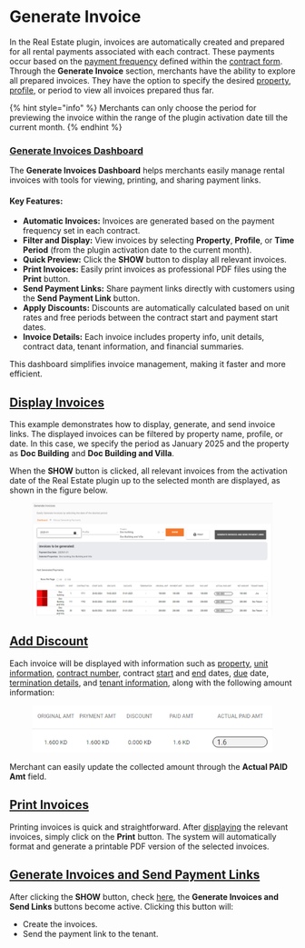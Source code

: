# Generate Invoice

In the Real Estate plugin, invoices are automatically created and prepared for all rental payments associated with each contract. These payments occur based on the [payment frequency](tenant-and-contract-management/contract-management/add-new-contract.md#payment-period) defined within the [contract form](tenant-and-contract-management/contract-management/add-new-contract.md#new-contract-form). Through the **Generate Invoice** section, merchants have the ability to explore all prepared invoices. They have the option to specify the desired [property](tenant-and-contract-management/contract-management/add-new-contract.md#property-name), [profile,](property-management.md#invoice-profile) or period to view all invoices prepared thus far.

{% hint style="info" %}
&#x20;Merchants can only choose the period for previewing the invoice within the range of the plugin activation date till the current month.
{% endhint %}

### [Generate Invoices Dashboard](generate-invoice.md#generate-invoices-dashboard)

The **Generate Invoices Dashboard** helps merchants easily manage rental invoices with tools for viewing, printing, and sharing payment links.

#### **Key Features:**

* **Automatic Invoices:** Invoices are generated based on the payment frequency set in each contract.
* **Filter and Display:** View invoices by selecting **Property**, **Profile**, or **Time Period** (from the plugin activation date to the current month).
* **Quick Preview:** Click the **SHOW** button to display all relevant invoices.
* **Print Invoices:** Easily print invoices as professional PDF files using the **Print** button.
* **Send Payment Links:** Share payment links directly with customers using the **Send Payment Link** button.
* **Apply Discounts:** Discounts are automatically calculated based on unit rates and free periods between the contract start and payment start dates.
* **Invoice Details:** Each invoice includes property info, unit details, contract data, tenant information, and financial summaries.

This dashboard simplifies invoice management, making it faster and more efficient.

## [Display Invoices](generate-invoice.md#display-invoices)

This example demonstrates how to display, generate, and send invoice links. The displayed invoices can be filtered by property name, profile, or date. In this case, we specify the period as January 2025 and the property as **Doc Building** and **Doc Building and Villa**.

When the **SHOW** button is clicked, all relevant invoices from the activation date of the Real Estate plugin up to the selected month are displayed, as shown in the figure below.

<figure><img src="../../../.gitbook/assets/image (62).png" alt=""><figcaption></figcaption></figure>

## [Add Discount ](generate-invoice.md#add-discount)

Each invoice will be displayed with information such as [property](tenant-and-contract-management/contract-management/add-new-contract.md#property-name), [unit information](tenant-and-contract-management/contract-management/add-new-contract.md#add-unit), [contract number](tenant-and-contract-management/contract-management/add-new-contract.md#contract-reference), contract [start](tenant-and-contract-management/contract-management/add-new-contract.md#contract-start-date) and [end](tenant-and-contract-management/contract-management/add-new-contract.md#contract-end-date) dates, [due](tenant-and-contract-management/contract-management/add-new-contract.md#payment-start-date) date, [termination details](tenant-and-contract-management/contract-management/contract-action/terminate-contract.md), and [tenant information](tenant-and-contract-management/tenant-management.md), along with the following amount information:

<figure><img src="../../../.gitbook/assets/image (63).png" alt=""><figcaption></figcaption></figure>

Merchant can easily update the collected amount through the **Actual PAID Amt** field.

## [Print Invoices](generate-invoice.md#print-invoices)

Printing invoices is quick and straightforward. After [displaying](generate-invoice.md#display-invoices) the relevant invoices, simply click on the **Print** button. The system will automatically format and generate a printable PDF version of the selected invoices.

## [Generate Invoices and Send Payment Links](generate-invoice.md#generate-invoices-and-send-payment-links)

After clicking the **SHOW** button, check [here](generate-invoice.md#display-invoices), the **Generate Invoices and Send Links** buttons become active. Clicking this button will:

* Create the invoices.
* Send the payment link to the tenant.
